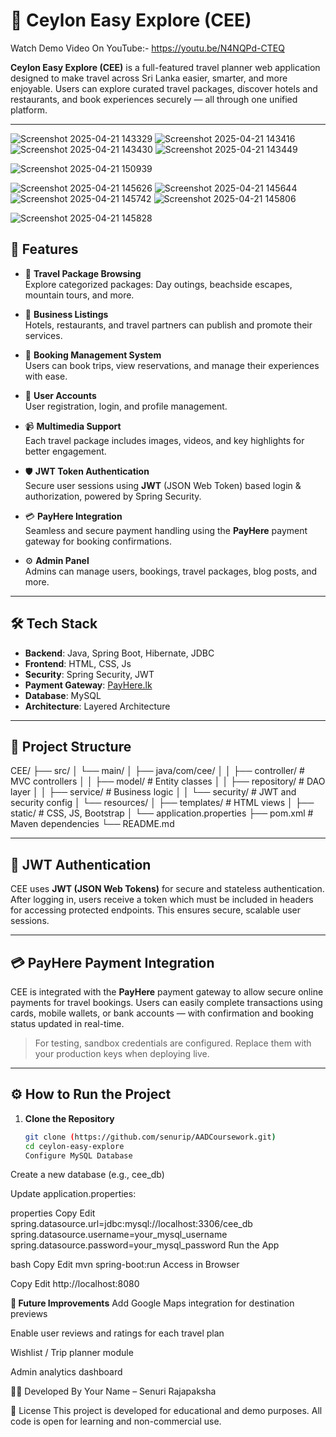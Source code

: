 # 🌴 Ceylon Easy Explore (CEE)

Watch Demo Video On YouTube:- https://youtu.be/N4NQPd-CTEQ

**Ceylon Easy Explore (CEE)** is a full-featured travel planner web application designed to make travel across Sri Lanka easier, smarter, and more enjoyable. Users can explore curated travel packages, discover hotels and restaurants, and book experiences securely — all through one unified platform.

---
![Screenshot 2025-04-21 143329](https://github.com/user-attachments/assets/ae038692-9759-48fa-b4d7-76b45baabb5c)
![Screenshot 2025-04-21 143416](https://github.com/user-attachments/assets/cc3176c1-d394-42b2-bfd4-0928305eecc3)
![Screenshot 2025-04-21 143430](https://github.com/user-attachments/assets/8895bc75-d7f1-4e49-b832-6113798082ad)
![Screenshot 2025-04-21 143449](https://github.com/user-attachments/assets/1f89f39d-7def-4667-b97a-a3bc2d2a53a1)

![Screenshot 2025-04-21 150939](https://github.com/user-attachments/assets/45fd83cf-c309-4d33-876d-091b9bdaf27e)

![Screenshot 2025-04-21 145626](https://github.com/user-attachments/assets/49c08e3b-2883-4760-a7c2-562d2a2c2352)
![Screenshot 2025-04-21 145644](https://github.com/user-attachments/assets/4d1af20e-9f97-42d6-9569-ff8691b2c024)
![Screenshot 2025-04-21 145742](https://github.com/user-attachments/assets/c7a21c70-dfb0-406c-a9f1-f914def6ef72)
![Screenshot 2025-04-21 145806](https://github.com/user-attachments/assets/87a4630e-d362-48fc-a037-8ead893d6596)

![Screenshot 2025-04-21 145828](https://github.com/user-attachments/assets/07e8226f-863f-4e47-bb80-16ee932d1923)
## 🚀 Features

- 🧳 **Travel Package Browsing**  
  Explore categorized packages: Day outings, beachside escapes, mountain tours, and more.

- 🏨 **Business Listings**  
  Hotels, restaurants, and travel partners can publish and promote their services.

- 📅 **Booking Management System**  
  Users can book trips, view reservations, and manage their experiences with ease.

- 👤 **User Accounts**  
  User registration, login, and profile management.

- 📹 **Multimedia Support**  
  Each travel package includes images, videos, and key highlights for better engagement.

- 🛡️ **JWT Token Authentication**  
  Secure user sessions using **JWT** (JSON Web Token) based login & authorization, powered by Spring Security.

- 💳 **PayHere Integration**  
  Seamless and secure payment handling using the **PayHere** payment gateway for booking confirmations.

- ⚙️ **Admin Panel**  
  Admins can manage users, bookings, travel packages, blog posts, and more.

---

## 🛠️ Tech Stack

- **Backend**: Java, Spring Boot, Hibernate, JDBC
- **Frontend**: HTML, CSS, Js
- **Security**: Spring Security, JWT
- **Payment Gateway**: [PayHere.lk](https://www.payhere.lk)
- **Database**: MySQL
- **Architecture**: Layered Architecture

---

## 📂 Project Structure

CEE/ ├── src/ │ └── main/ │ ├── java/com/cee/ │ │ ├── controller/ # MVC controllers │ │ ├── model/ # Entity classes │ │ ├── repository/ # DAO layer │ │ ├── service/ # Business logic │ │ └── security/ # JWT and security config │ └── resources/ │ ├── templates/ # HTML views │ ├── static/ # CSS, JS, Bootstrap │ └── application.properties ├── pom.xml # Maven dependencies └── README.md

---

## 🔐 JWT Authentication

CEE uses **JWT (JSON Web Tokens)** for secure and stateless authentication. After logging in, users receive a token which must be included in headers for accessing protected endpoints. This ensures secure, scalable user sessions.

---

## 💳 PayHere Payment Integration

CEE is integrated with the **PayHere** payment gateway to allow secure online payments for travel bookings. Users can easily complete transactions using cards, mobile wallets, or bank accounts — with confirmation and booking status updated in real-time.

> For testing, sandbox credentials are configured. Replace them with your production keys when deploying live.

---

## ⚙️ How to Run the Project

1. **Clone the Repository**
   ```bash
   git clone (https://github.com/senurip/AADCoursework.git)
   cd ceylon-easy-explore
   Configure MySQL Database

Create a new database (e.g., cee_db)

Update application.properties:

properties
Copy
Edit
spring.datasource.url=jdbc:mysql://localhost:3306/cee_db
spring.datasource.username=your_mysql_username
spring.datasource.password=your_mysql_password
Run the App

bash
Copy
Edit
mvn spring-boot:run
Access in Browser

Copy
Edit
http://localhost:8080

**📌 Future Improvements**
Add Google Maps integration for destination previews

Enable user reviews and ratings for each travel plan

Wishlist / Trip planner module

Admin analytics dashboard

👨‍💻 Developed By
Your Name – Senuri Rajapaksha

📄 License
This project is developed for educational and demo purposes. All code is open for learning and non-commercial use.



